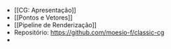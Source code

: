 - [[CG: Apresentação]]
- [[Pontos e Vetores]]
- [[Pipeline de Renderização]]
- Repositório: https://github.com/moesio-f/classic-cg
-